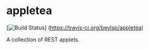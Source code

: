 # appletea

[![Build Status](https://travis-ci.org/beylsp/appletea.svg?branch=master)]
(https://travis-ci.org/beylsp/appletea)

A collection of REST applets.
